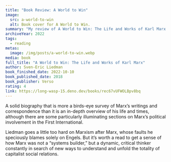 ```yaml
---
title: "Book Review: A World to Win"
image:
  src: a-world-to-win
  alt: Book cover for A World to Win.
summary: "My review of A World to Win: The Life and Works of Karl Marx by Sven-Eric Liedman."
archiveYear: 2022
tags:
  - reading
metas:
  image: /img/posts/a-world-to-win.webp
media: book
full_title: "A World to Win: The Life and Works of Karl Marx"
author: Sven-Eric Liedman
book_finished_date: 2022-10-10
book_published_date: 2018
book_publisher: Verso
rating: 4
link: https://long-wasp-15.deno.dev/books/rec67vUFWOLBpv8bq
---
```


A solid biography that is more a birds-eye survey of Marx’s writings and correspondence than it is an in-depth overview of his life and times, although there are some particularly illuminating sections on Marx’s political involvement in the First International.

Liedman goes a little too hard on Marxism after Marx, whose faults he speciously blames solely on Engels. But it’s worth a read to get a sense of how Marx was not a “systems builder,” but a dynamic, critical thinker constantly in search of new ways to understand and unfold the totality of capitalist social relations.
